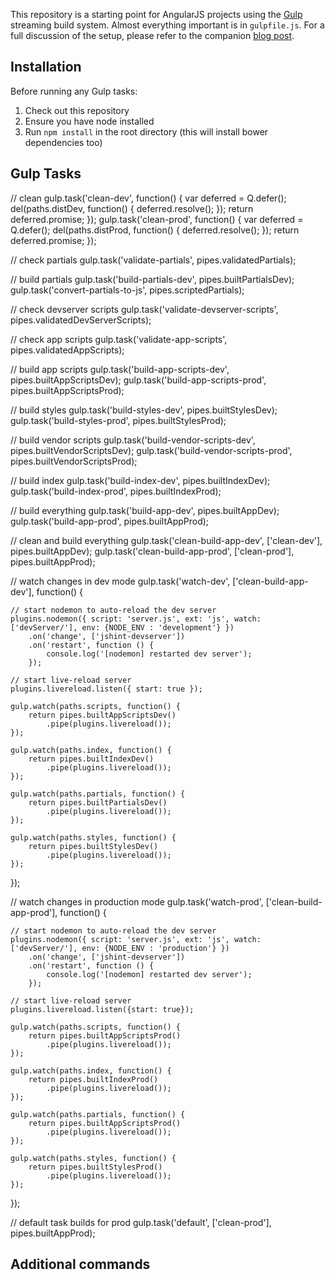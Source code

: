 This repository is a starting point for AngularJS projects using the [Gulp](http://gulpjs.com/) streaming build system. Almost everything important is in `gulpfile.js`. For a full discussion of the setup, please refer to the companion [blog post](http://paislee.io/a-healthy-gulp-setup-for-angularjs-projects).

## Installation

Before running any Gulp tasks:

1. Check out this repository
2. Ensure you have node installed
3. Run `npm install` in the root directory (this will install bower dependencies too)

## Gulp Tasks

// clean
gulp.task('clean-dev', function() {
    var deferred = Q.defer();
    del(paths.distDev, function() {
        deferred.resolve();
    });
    return deferred.promise;
});
gulp.task('clean-prod', function() {
    var deferred = Q.defer();
    del(paths.distProd, function() {
        deferred.resolve();
    });
    return deferred.promise;
});

// check partials
gulp.task('validate-partials', pipes.validatedPartials);

// build partials
gulp.task('build-partials-dev', pipes.builtPartialsDev);
gulp.task('convert-partials-to-js', pipes.scriptedPartials);

// check devserver scripts
gulp.task('validate-devserver-scripts', pipes.validatedDevServerScripts);

// check app scripts
gulp.task('validate-app-scripts', pipes.validatedAppScripts);

// build app scripts
gulp.task('build-app-scripts-dev', pipes.builtAppScriptsDev);
gulp.task('build-app-scripts-prod', pipes.builtAppScriptsProd);

// build styles
gulp.task('build-styles-dev', pipes.builtStylesDev);
gulp.task('build-styles-prod', pipes.builtStylesProd);

// build vendor scripts
gulp.task('build-vendor-scripts-dev', pipes.builtVendorScriptsDev);
gulp.task('build-vendor-scripts-prod', pipes.builtVendorScriptsProd);

// build index
gulp.task('build-index-dev', pipes.builtIndexDev);
gulp.task('build-index-prod', pipes.builtIndexProd);

// build everything
gulp.task('build-app-dev', pipes.builtAppDev);
gulp.task('build-app-prod', pipes.builtAppProd);

// clean and build everything
gulp.task('clean-build-app-dev', ['clean-dev'], pipes.builtAppDev);
gulp.task('clean-build-app-prod', ['clean-prod'], pipes.builtAppProd);

// watch changes in dev mode
gulp.task('watch-dev', ['clean-build-app-dev'], function() {

    // start nodemon to auto-reload the dev server
    plugins.nodemon({ script: 'server.js', ext: 'js', watch: ['devServer/'], env: {NODE_ENV : 'development'} })
        .on('change', ['jshint-devserver'])
        .on('restart', function () {
            console.log('[nodemon] restarted dev server');
        });

    // start live-reload server
    plugins.livereload.listen({ start: true });

    gulp.watch(paths.scripts, function() {
        return pipes.builtAppScriptsDev()
            .pipe(plugins.livereload());
    });

    gulp.watch(paths.index, function() {
        return pipes.builtIndexDev()
            .pipe(plugins.livereload());
    });

    gulp.watch(paths.partials, function() {
        return pipes.builtPartialsDev()
            .pipe(plugins.livereload());
    });

    gulp.watch(paths.styles, function() {
        return pipes.builtStylesDev()
            .pipe(plugins.livereload());
    });

});

// watch changes in production mode
gulp.task('watch-prod', ['clean-build-app-prod'], function() {

    // start nodemon to auto-reload the dev server
    plugins.nodemon({ script: 'server.js', ext: 'js', watch: ['devServer/'], env: {NODE_ENV : 'production'} })
        .on('change', ['jshint-devserver'])
        .on('restart', function () {
            console.log('[nodemon] restarted dev server');
        });

    // start live-reload server
    plugins.livereload.listen({start: true});

    gulp.watch(paths.scripts, function() {
        return pipes.builtAppScriptsProd()
            .pipe(plugins.livereload());
    });

    gulp.watch(paths.index, function() {
        return pipes.builtIndexProd()
            .pipe(plugins.livereload());
    });

    gulp.watch(paths.partials, function() {
        return pipes.builtAppScriptsProd()
            .pipe(plugins.livereload());
    });

    gulp.watch(paths.styles, function() {
        return pipes.builtStylesProd()
            .pipe(plugins.livereload());
    });
});

// default task builds for prod
gulp.task('default', ['clean-prod'], pipes.builtAppProd);

## Additional commands